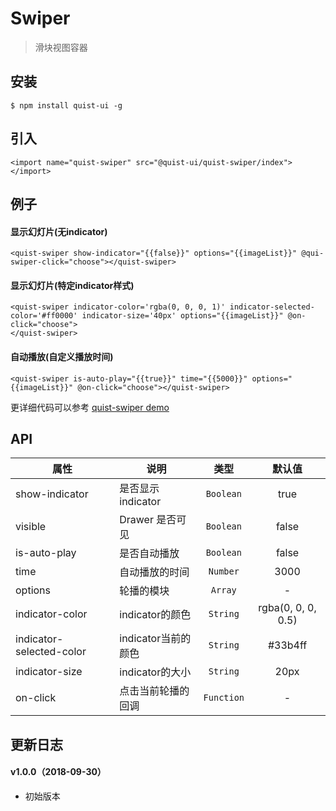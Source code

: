 # Swiper

> 滑块视图容器


## 安装

```js{4}
$ npm install quist-ui -g
```

## 引入
```js{4}
<import name="quist-swiper" src="@quist-ui/quist-swiper/index"></import>
```

## 例子

#### 显示幻灯片(无indicator)

```js{4}
<quist-swiper show-indicator="{{false}}" options="{{imageList}}" @qui-swiper-click="choose"></quist-swiper>
```

#### 显示幻灯片(特定indicator样式)

```js{4}
<quist-swiper indicator-color='rgba(0, 0, 0, 1)' indicator-selected-color='#ff0000' indicator-size='40px' options="{{imageList}}" @on-click="choose">
</quist-swiper>
```

#### 自动播放(自定义播放时间)

```js{4}
<quist-swiper is-auto-play="{{true}}" time="{{5000}}" options="{{imageList}}" @on-click="choose"></quist-swiper>
```


更详细代码可以参考 [quist-swiper demo](https://github.com/JDsecretFE/quist-ui/tree/master/src/Swiper/index.ux)

## API 

| 属性 | 说明 | 类型 | 默认值 |
|-------------|------------|:--------:|:-----:|
| show-indicator | 是否显示indicator | `Boolean` | true |
| visible | Drawer 是否可见 | `Boolean` | false |
| is-auto-play | 是否自动播放 | `Boolean` | false |
| time | 自动播放的时间 | `Number` | 3000 |
| options | 轮播的模块 | `Array` | - |
| indicator-color | indicator的颜色 | `String` | rgba(0, 0, 0, 0.5) |
| indicator-selected-color | indicator当前的颜色 | `String` | #33b4ff |
| indicator-size | indicator的大小 | `String` | 20px |
| on-click | 点击当前轮播的回调 | `Function` | - |

## 更新日志

#### v1.0.0（2018-09-30）
* 初始版本
